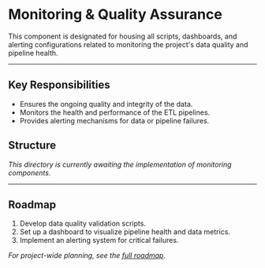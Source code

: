 # Monitoring & Quality Assurance

This component is designated for housing all scripts, dashboards, and alerting configurations related to monitoring the project's data quality and pipeline health.

---

## Key Responsibilities

* Ensures the ongoing quality and integrity of the data.
* Monitors the health and performance of the ETL pipelines.
* Provides alerting mechanisms for data or pipeline failures.

## Structure

*This directory is currently awaiting the implementation of monitoring components.*

---

## Roadmap

1. Develop data quality validation scripts.
2. Set up a dashboard to visualize pipeline health and data metrics.
3. Implement an alerting system for critical failures.

*For project-wide planning, see the [full roadmap](../context/PLAN.md).*
